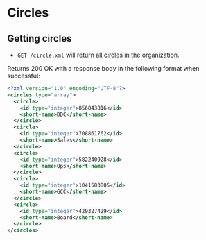 Circles
========


Getting circles
----------

* `GET /circle.xml` will return all circles in the organization.

Returns 200 OK with a response body in the following format when successful:

```xml
<?xml version="1.0" encoding="UTF-8"?>
<circles type="array">
  <circle>
    <id type="integer">856843816</id>
    <short-name>DDC</short-name>
  </circle>
  <circle>
    <id type="integer">708861762</id>
    <short-name>Sales</short-name>
  </circle>
  <circle>
    <id type="integer">582240928</id>
    <short-name>Ops</short-name>
  </circle>
  <circle>
    <id type="integer">1041583805</id>
    <short-name>GCC</short-name>
  </circle>
  <circle>
    <id type="integer">429327429</id>
    <short-name>Board</short-name>
  </circle>
</circles>
```

